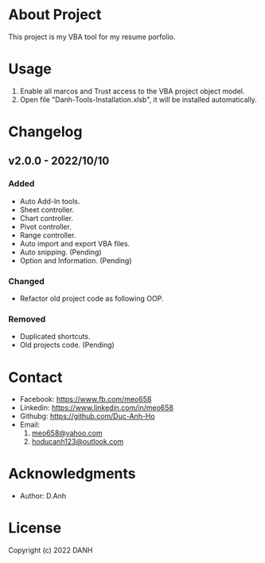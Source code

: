 # About Project

This project is my VBA tool for my resume porfolio.

# Usage

1. Enable all marcos and Trust access to the VBA project object model.
2. Open file "Danh-Tools-Installation.xlsb", it will be installed automatically.

# Changelog

## v2.0.0 - 2022/10/10

### Added

- Auto Add-In tools.
- Sheet controller.
- Chart controller.
- Pivot controller.
- Range controller.
- Auto import and export VBA files.
- Auto snipping. (Pending)
- Option and Information. (Pending)

### Changed

- Refactor old project code as following OOP.

### Removed

- Duplicated shortcuts.
- Old projects code. (Pending)

# Contact

- Facebook: https://www.fb.com/meo658
- Linkedin: https://www.linkedin.com/in/meo658
- Githubg: https://github.com/Duc-Anh-Ho
- Email:
  1. meo658@yahoo.com
  2. hoducanh123@outlook.com

# Acknowledgments

- Author: D.Anh

# License

Copyright (c) 2022 DANH
